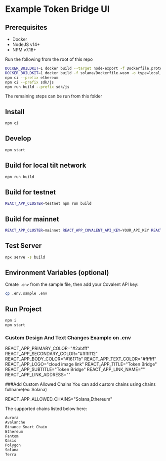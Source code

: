 # Example Token Bridge UI

## Prerequisites

- Docker
- NodeJS v14+
- NPM v7.18+

Run the following from the root of this repo

```bash
DOCKER_BUILDKIT=1 docker build --target node-export -f Dockerfile.proto -o type=local,dest=. .
DOCKER_BUILDKIT=1 docker build -f solana/Dockerfile.wasm -o type=local,dest=. solana
npm ci --prefix ethereum
npm ci --prefix sdk/js
npm run build --prefix sdk/js
```

The remaining steps can be run from this folder

## Install

```bash
npm ci
```

## Develop

```bash
npm start
```

## Build for local tilt network

```bash
npm run build
```

## Build for testnet

```bash
REACT_APP_CLUSTER=testnet npm run build
```

## Build for mainnet

```bash
REACT_APP_CLUSTER=mainnet REACT_APP_COVALENT_API_KEY=YOUR_API_KEY REACT_APP_SOLANA_API_URL=YOUR_CUSTOM_RPC npm run build
```

## Test Server

```bash
npx serve -s build
```

## Environment Variables (optional)

Create `.env` from the sample file, then add your Covalent API key:

```bash
cp .env.sample .env
```

## Run Project
```bash
npm i
npm start
```

### Custom Design And Text Changes Example on .env

REACT_APP_PRIMARY_COLOR="#2abfff"
REACT_APP_SECONDARY_COLOR="#ffffff12"
REACT_APP_BODY_COLOR="#16171b"
REACT_APP_TEXT_COLOR="#ffffff"
REACT_APP_LOGO="cloud image link"
REACT_APP_TITLE="Token Bridge"
REACT_APP_SUBTITLE="Token Bridge"
REACT_APP_LINK_NAME=""
REACT_APP_LINK_ADDRESS=""

###Add Custom Allowed Chains
You can add custom chains using chains fullname(ex: Solana)

REACT_APP_ALLOWED_CHAINS="Solana,Ethereum"

The supported chains listed below here:

```bash
Aurora
Avalanche
Binance Smart Chain
Ethereum
Fantom
Oasis
Polygon
Solana
Terra
```